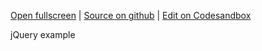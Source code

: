 
[Open fullscreen](https://jquery.activewidgets.com/cdn-es5/) | [Source on github](https://github.com/activewidgets/jquery/tree/master/examples/cdn-es5) | [Edit on Codesandbox](https://codesandbox.io/s/github/activewidgets/jquery/tree/master/examples/cdn-es5)

jQuery example